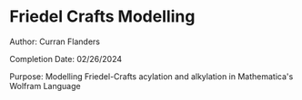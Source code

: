 # Friedel Crafts Modelling 
Author: Curran Flanders

Completion Date: 02/26/2024

Purpose: Modelling Friedel-Crafts acylation and alkylation in Mathematica's Wolfram Language

